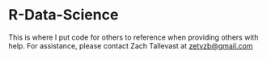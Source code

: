 # R-Data-Science
This is where I put code for others to reference when providing others with help. 
For assistance, please contact Zach Tallevast at zetvzb@gmail.com

